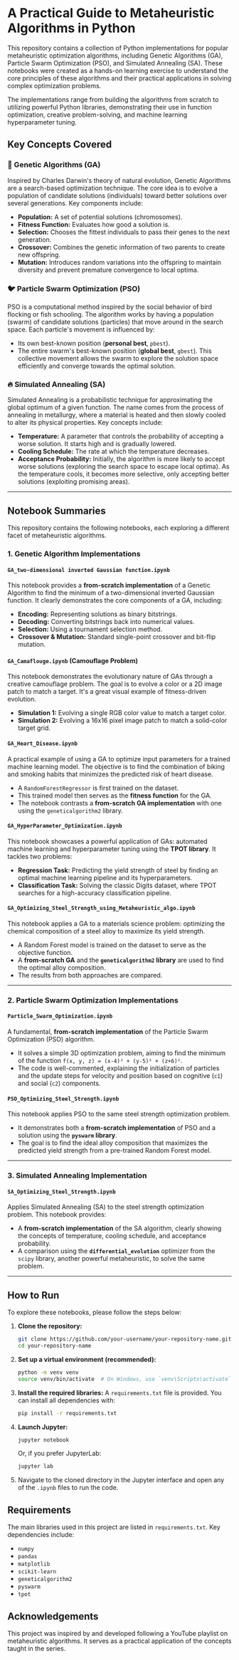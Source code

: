 # A Practical Guide to Metaheuristic Algorithms in Python
This repository contains a collection of Python implementations for popular metaheuristic optimization algorithms, including Genetic Algorithms (GA), Particle Swarm Optimization (PSO), and Simulated Annealing (SA). These notebooks were created as a hands-on learning exercise to understand the core principles of these algorithms and their practical applications in solving complex optimization problems.

The implementations range from building the algorithms from scratch to utilizing powerful Python libraries, demonstrating their use in function optimization, creative problem-solving, and machine learning hyperparameter tuning.

## Key Concepts Covered

### 🧬 Genetic Algorithms (GA)
Inspired by Charles Darwin's theory of natural evolution, Genetic Algorithms are a search-based optimization technique. The core idea is to evolve a population of candidate solutions (individuals) toward better solutions over several generations. Key components include:
- **Population:** A set of potential solutions (chromosomes).
- **Fitness Function:** Evaluates how good a solution is.
- **Selection:** Chooses the fittest individuals to pass their genes to the next generation.
- **Crossover:** Combines the genetic information of two parents to create new offspring.
- **Mutation:** Introduces random variations into the offspring to maintain diversity and prevent premature convergence to local optima.

### 🐦 Particle Swarm Optimization (PSO)
PSO is a computational method inspired by the social behavior of bird flocking or fish schooling. The algorithm works by having a population (swarm) of candidate solutions (particles) that move around in the search space. Each particle's movement is influenced by:
- Its own best-known position (**personal best**, `pbest`).
- The entire swarm's best-known position (**global best**, `gbest`).
This collective movement allows the swarm to explore the solution space efficiently and converge towards the optimal solution.

### 🔥 Simulated Annealing (SA)
Simulated Annealing is a probabilistic technique for approximating the global optimum of a given function. The name comes from the process of annealing in metallurgy, where a material is heated and then slowly cooled to alter its physical properties. Key concepts include:
- **Temperature:** A parameter that controls the probability of accepting a worse solution. It starts high and is gradually lowered.
- **Cooling Schedule:** The rate at which the temperature decreases.
- **Acceptance Probability:** Initially, the algorithm is more likely to accept worse solutions (exploring the search space to escape local optima). As the temperature cools, it becomes more selective, only accepting better solutions (exploiting promising areas).

---

## Notebook Summaries

This repository contains the following notebooks, each exploring a different facet of metaheuristic algorithms.

### 1. Genetic Algorithm Implementations

#### `GA_two-dimensional inverted Gaussian function.ipynb`
This notebook provides a **from-scratch implementation** of a Genetic Algorithm to find the minimum of a two-dimensional inverted Gaussian function. It clearly demonstrates the core components of a GA, including:
- **Encoding:** Representing solutions as binary bitstrings.
- **Decoding:** Converting bitstrings back into numerical values.
- **Selection:** Using a tournament selection method.
- **Crossover & Mutation:** Standard single-point crossover and bit-flip mutation.

#### `GA_Camaflouge.ipynb` (Camouflage Problem)
This notebook demonstrates the evolutionary nature of GAs through a creative camouflage problem. The goal is to evolve a color or a 2D image patch to match a target. It's a great visual example of fitness-driven evolution.
- **Simulation 1:** Evolving a single RGB color value to match a target color.
- **Simulation 2:** Evolving a 16x16 pixel image patch to match a solid-color target grid.

#### `GA_Heart_Disease.ipynb`
A practical example of using a GA to optimize input parameters for a trained machine learning model. The objective is to find the combination of biking and smoking habits that minimizes the predicted risk of heart disease.
- A `RandomForestRegressor` is first trained on the dataset.
- This trained model then serves as the **fitness function** for the GA.
- The notebook contrasts a **from-scratch GA implementation** with one using the `geneticalgorithm2` library.

#### `GA_HyperParameter_Optimization.ipynb`
This notebook showcases a powerful application of GAs: automated machine learning and hyperparameter tuning using the **TPOT library**. It tackles two problems:
- **Regression Task:** Predicting the yield strength of steel by finding an optimal machine learning pipeline and its hyperparameters.
- **Classification Task:** Solving the classic Digits dataset, where TPOT searches for a high-accuracy classification pipeline.

#### `GA_Optimizing_Steel_Strength_using_Metaheuristic_algo.ipynb`
This notebook applies a GA to a materials science problem: optimizing the chemical composition of a steel alloy to maximize its yield strength.
- A Random Forest model is trained on the dataset to serve as the objective function.
- A **from-scratch GA** and the **`geneticalgorithm2` library** are used to find the optimal alloy composition.
- The results from both approaches are compared.

---

### 2. Particle Swarm Optimization Implementations

#### `Particle_Swarm_Optimization.ipynb`
A fundamental, **from-scratch implementation** of the Particle Swarm Optimization (PSO) algorithm.
- It solves a simple 3D optimization problem, aiming to find the minimum of the function `f(x, y, z) = (x-4)² + (y-5)² + (z+6)²`.
- The code is well-commented, explaining the initialization of particles and the update steps for velocity and position based on cognitive (`c1`) and social (`c2`) components.

#### `PSO_Optimizing_Steel_Strength.ipynb`
This notebook applies PSO to the same steel strength optimization problem.
- It demonstrates both a **from-scratch implementation** of PSO and a solution using the **`pyswarm` library**.
- The goal is to find the ideal alloy composition that maximizes the predicted yield strength from a pre-trained Random Forest model.

---

### 3. Simulated Annealing Implementation

#### `SA_Optimizing_Steel_Strength.ipynb`
Applies Simulated Annealing (SA) to the steel strength optimization problem. This notebook provides:
- A **from-scratch implementation** of the SA algorithm, clearly showing the concepts of temperature, cooling schedule, and acceptance probability.
- A comparison using the **`differential_evolution`** optimizer from the `scipy` library, another powerful metaheuristic, to solve the same problem.

---

## How to Run
To explore these notebooks, please follow the steps below:

1.  **Clone the repository:**
    ```bash
    git clone https://github.com/your-username/your-repository-name.git
    cd your-repository-name
    ```

2.  **Set up a virtual environment (recommended):**
    ```bash
    python -m venv venv
    source venv/bin/activate  # On Windows, use `venv\Scripts\activate`
    ```

3.  **Install the required libraries:**
    A `requirements.txt` file is provided. You can install all dependencies with:
    ```bash
    pip install -r requirements.txt
    ```

4.  **Launch Jupyter:**
    ```bash
    jupyter notebook
    ```
    Or, if you prefer JupyterLab:
    ```bash
    jupyter lab
    ```

5.  Navigate to the cloned directory in the Jupyter interface and open any of the `.ipynb` files to run the code.

## Requirements
The main libraries used in this project are listed in `requirements.txt`. Key dependencies include:
- `numpy`
- `pandas`
- `matplotlib`
- `scikit-learn`
- `geneticalgorithm2`
- `pyswarm`
- `tpot`

## Acknowledgements
This project was inspired by and developed following a YouTube playlist on metaheuristic algorithms. It serves as a practical application of the concepts taught in the series.
